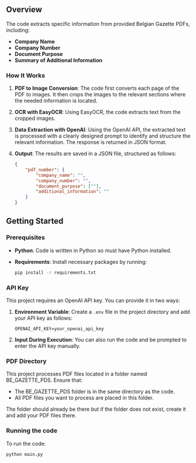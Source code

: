## Overview

The code extracts specific information from provided Belgian Gazette PDFs, including:

- **Company Name**
- **Company Number**
- **Document Purpose**
- **Summary of Additional Information**

### How It Works

1. **PDF to Image Conversion**: The code first converts each page of the PDF to images. It then crops the images to the relevant sections where the needed information is located.
2. **OCR with EasyOCR**: Using EasyOCR, the code extracts text from the cropped images.
3. **Data Extraction with OpenAI**: Using the OpenAI API, the extracted text is processed with a clearly designed prompt to identify and structure the relevant information. The response is returned in JSON format.
4. **Output**: The results are saved in a JSON file, structured as follows:

   ```json
   {
       "pdf_number": {
           "company_name": "",
           "company_number": "",
           "document_purpose": [""],
           "additional_information": ""
       }
   }


## Getting Started

### Prerequisites

- **Python**: Code is written in Python so must have Python installed.
- **Requirements**: Install necessary packages by running:

  ```bash
  pip install -r requirements.txt
  ```
### API Key

This project requires an OpenAI API key. You can provide it in two ways:

1. **Environment Variable**: Create a `.env` file in the project directory and add your API key as follows:

   ```plaintext
   OPENAI_API_KEY=your_openai_api_key
   ```

2. **Input During Execution**: You can also run the code and be prompted to enter the API key manually.


### PDF Directory
This project processes PDF files located in a folder named BE_GAZETTE_PDS. Ensure that:

- The BE_GAZETTE_PDS folder is in the same directory as the code.
- All PDF files you want to process are placed in this folder.
  
The folder should already be there but if the folder does not exist, create it and add your PDF files there.

### Running the code

To run the code:

```bash
python main.py
```
